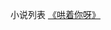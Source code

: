 小说列表
 [《哄着你呀》](https://github.com/wangzh-cn/novel/blob/main/%E5%93%84%E7%9D%80%E4%BD%A0%E5%91%80.txt)